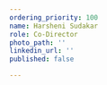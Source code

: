 ```yaml
---
ordering_priority: 100
name: Harsheni Sudakar
role: Co-Director
photo_path: ''
linkedin_url: ''
published: false

---
```

